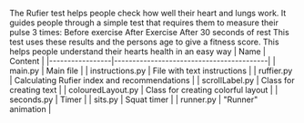 The Rufier test helps people check how well their heart and lungs work. It guides people through a simple test that requires them to measure their pulse 3 times:
Before exercise 
After Exercise 
After 30 seconds of rest
This test uses these results and the persons age to give a fitness score. This helps people understand their hearts health in an easy way
| Name             | Content                                  |
|-----------------|------------------------------------------|
| main.py         | Main file                                |
| instructions.py | File with text instructions             |
| ruffier.py      | Calculating Rufier index and recommendations |
| scrollLabel.py  | Class for creating text                 |
| colouredLayout.py | Class for creating colorful layout    |
| seconds.py      | Timer                                   |
| sits.py         | Squat timer                             |
| runner.py       | "Runner" animation                     |

